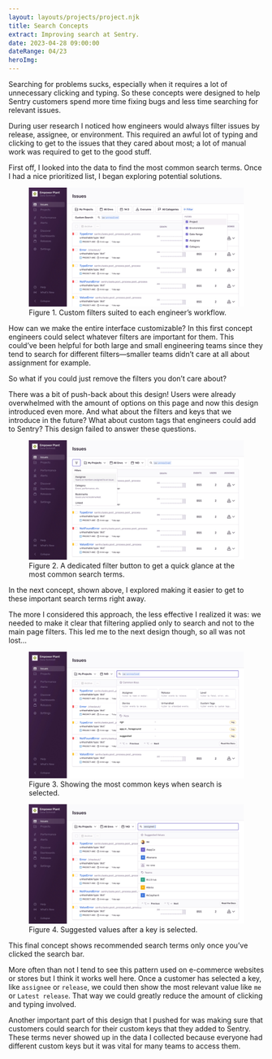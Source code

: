```yaml
---
layout: layouts/projects/project.njk
title: Search Concepts
extract: Improving search at Sentry.
date: 2023-04-28 09:00:00
dateRange: 04/23
heroImg: 
---
```


<p class="intro">Searching for problems sucks, especially when it requires a lot of unnecessary clicking and typing. So these concepts were designed to help Sentry customers spend more time fixing bugs and less time searching for relevant issues.</p>

During user research I noticed how engineers would always filter issues by release, assignee, or environment. This required an awful lot of typing and clicking to get to the issues that they cared about most; a lot of manual work was required to get to the good stuff.

First off, I looked into the data to find the most common search terms. Once I had a nice prioritized list, I began exploring potential solutions.

<figure class="project-figure">
  <img src="/images/projects/search-concepts/search-concepts-02.webp">
  <figcaption>Figure 1. Custom filters suited to each engineer’s workflow.</figcaption>
</figure>

How can we make the entire interface customizable? In this first concept engineers could select whatever filters are important for them. This could’ve been helpful for both large and small engineering teams since they tend to search for different filters—smaller teams didn’t care at all about assignment for example.

So what if you could just remove the filters you don’t care about?

There was a bit of push-back about this design! Users were already overwhelmed with the amount of options on this page and now this design introduced even more. And what about the filters and keys that we introduce in the future? What about custom tags that engineers could add to Sentry? This design failed to answer these questions.

<figure class="project-figure">
  <img src="/images/projects/search-concepts/search-concepts-03.webp">
  <figcaption>Figure 2. A dedicated filter button to get a quick glance at the most common search terms.</figcaption>
</figure>

In the next concept, shown above, I explored making it easier to get to these important search terms right away.

The more I considered this approach, the less effective I realized it was: we needed to make it clear that filtering applied only to search and not to the main page filters. This led me to the next design though, so all was not lost...

<figure class="project-figure">
  <img src="/images/projects/search-concepts/search-concepts-01.webp">
  <figcaption>Figure 3. Showing the most common keys when search is selected.</figcaption>
</figure>

<figure class="project-figure">
  <img src="/images/projects/search-concepts/search-concepts-04.webp">
  <figcaption>Figure 4. Suggested values after a key is selected.</figcaption>
</figure>

This final concept shows recommended search terms only once you’ve clicked the search bar.

More often than not I tend to see this pattern used on e-commerce websites or stores but I think it works well here. Once a customer has selected a key, like `assignee` or `release`, we could then show the most relevant value like `me` or `Latest release`. That way we could greatly reduce the amount of clicking and typing involved.

Another important part of this design that I pushed for was making sure that customers could search for their custom keys that they added to Sentry. These terms never showed up in the data I collected because everyone had different custom keys but it was vital for many teams to access them.
